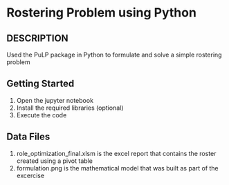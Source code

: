 # Rostering Problem using Python

## DESCRIPTION
Used the PuLP package in Python to formulate and solve a simple rostering problem

## Getting Started

1. Open the jupyter notebook 
2. Install the required libraries (optional)
4. Execute the code

## Data Files

1. role_optimization_final.xlsm is the excel report that contains the roster created using a pivot table
2. formulation.png is the mathematical model that was built as part of the excercise
